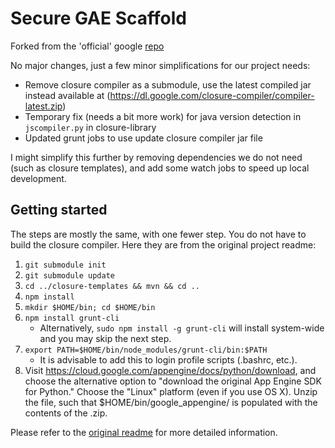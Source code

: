 # Secure GAE Scaffold

Forked from the 'official' google [repo](https://github.com/google/gae-secure-scaffold-python)

No major changes, just a few minor simplifications for our project needs:  
- Remove closure compiler as a submodule, use the latest compiled jar instead available at (<https://dl.google.com/closure-compiler/compiler-latest.zip>)  
- Temporary fix (needs a bit more work) for java version detection in `jscompiler.py` in closure-library  
- Updated grunt jobs to use update closure compiler jar file

I might simplify this further by removing dependencies we do not need (such as closure templates), and add some watch jobs to speed up local development.

## Getting started

The steps are mostly the same, with one fewer step. You do not have to build the closure compiler. Here they are from the original project readme:

1.  `git submodule init`
2.  `git submodule update`
3.  `cd ../closure-templates && mvn && cd ..`
4.  `npm install`
5.  `mkdir $HOME/bin; cd $HOME/bin`
6.  `npm install grunt-cli`
    * Alternatively, `sudo npm install -g grunt-cli` will install system-wide
      and you may skip the next step.
7.  `export PATH=$HOME/bin/node_modules/grunt-cli/bin:$PATH`
    * It is advisable to add this to login profile scripts (.bashrc, etc.).
8.  Visit <https://cloud.google.com/appengine/docs/python/download>, and choose
    the alternative option to "download the original App Engine SDK for Python."
    Choose the "Linux" platform (even if you use OS X).  Unzip the file, such
    that $HOME/bin/google_appengine/ is populated with the contents of the .zip.

Please refer to the [original readme](https://github.com/google/gae-secure-scaffold-python/blob/master/README.md) for more detailed information.
